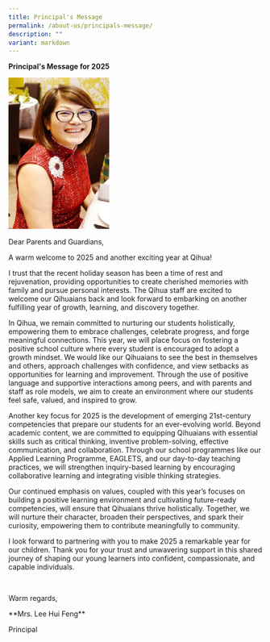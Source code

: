 ```yaml
---
title: Principal's Message
permalink: /about-us/principals-message/
description: ""
variant: markdown
---
```

<p><strong>Principal's Message for 2025</strong>
</p>
<div class="isomer-image-wrapper">
<img style="width:200px;height:300px;" height="auto" width="100%" src="/images/About Us/Mrs-Lee-365x600.jpeg">
</div>
<p>Dear Parents and Guardians,</p>
<p>A warm welcome to 2025 and another exciting year at Qihua!</p>
<p>I trust that the recent holiday season has been a time of rest and rejuvenation,
providing opportunities to create cherished memories with family and pursue
personal interests. The Qihua staff are excited to welcome our Qihuaians
back and look forward to embarking on another fulfilling year of growth,
learning, and discovery together.</p>
<p>In Qihua, we remain committed to nurturing our students holistically,
empowering them to embrace challenges, celebrate progress, and forge meaningful
connections. This year, we will place focus on fostering a positive school
culture where every student is encouraged to adopt a growth mindset. We
would like our Qihuaians to see the best in themselves and others, approach
challenges with confidence, and view setbacks as opportunities for learning
and improvement. Through the use of positive language and supportive interactions
among peers, and with parents and staff as role models, we aim to create
an environment where our students feel safe, valued, and inspired to grow.</p>
<p>Another key focus for 2025 is the development of emerging 21st-century
competencies that prepare our students for an ever-evolving world. Beyond
academic content, we are committed to equipping Qihuaians with essential
skills such as critical thinking, inventive problem-solving, effective
communication, and collaboration. Through our school programmes like our
Applied Learning Programme, EAGLETS, and our day-to-day teaching practices,
we will strengthen inquiry-based learning by encouraging collaborative
learning and integrating visible thinking strategies.</p>
<p>Our continued emphasis on values, coupled with this year’s focuses on
building a positive learning environment and cultivating future-ready competencies,
will ensure that Qihuaians thrive holistically. Together, we will nurture
their character, broaden their perspectives, and spark their curiosity,
empowering them to contribute meaningfully to community.</p>
<p>I look forward to partnering with you to make 2025 a remarkable year for
our children. Thank you for your trust and unwavering support in this shared
journey of shaping our young learners into confident, compassionate, and
capable individuals.</p>
<p>&nbsp;</p>
<p>Warm regards,</p>
<p>**Mrs. Lee Hui Feng**</p>
Principal
<br>
<p></p>